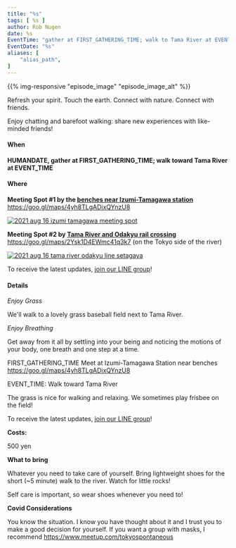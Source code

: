 ```yaml
---
title: "%s"
tags: [ %s ]
author: Rob Nugen
date: %s
EventTime: "gather at FIRST_GATHERING_TIME; walk to Tama River at EVENT_TIME"
EventDate: "%s"
aliases: [
    "alias_path",
]
---
```


{{% img-responsive "episode_image" "episode_image_alt" %}}

Refresh your spirit. Touch the earth. Connect with nature. Connect with friends.

Enjoy chatting and barefoot walking: share new experiences with like-minded friends!

#### When

**HUMANDATE, gather at FIRST_GATHERING_TIME; walk toward Tama River at EVENT_TIME**

#### Where

**Meeting Spot #1 by the [benches near Izumi-Tamagawa station](https://goo.gl/maps/4yh8TLgADixQYnzU8)**
https://goo.gl/maps/4yh8TLgADixQYnzU8

[![2021 aug 16 izumi tamagawa meeting spot](//b.robnugen.com/blog/2021/thumbs/2021_aug_16_izumi_tamagawa_meeting_spot.png)](//b.robnugen.com/blog/2021/2021_aug_16_izumi_tamagawa_meeting_spot.png)

**Meeting Spot #2 by [Tama River and Odakyu rail crossing](https://goo.gl/maps/2Ysk1D4EWmc41q3k7)**
https://goo.gl/maps/2Ysk1D4EWmc41q3k7 (on the Tokyo side of the river)

[![2021 aug 16 tama river odakyu line setagaya](//b.robnugen.com/blog/2021/thumbs/2021_aug_16_tama_river_odakyu_line_setagaya.png)](//b.robnugen.com/blog/2021/2021_aug_16_tama_river_odakyu_line_setagaya.png)

To receive the latest updates, [join our LINE group](/contact/)!

#### Details

*Enjoy Grass*

We'll walk to a lovely grass baseball field next to Tama River.

*Enjoy Breathing*

Get away from it all by settling into your being and noticing the
motions of your body, one breath and one step at a time.

FIRST_GATHERING_TIME Meet at Izumi-Tamagawa Station near benches https://goo.gl/maps/4yh8TLgADixQYnzU8

EVENT_TIME: Walk toward Tama River

The grass is nice for walking and relaxing.  We sometimes play frisbee on the field!

To receive the latest updates, [join our LINE group](/contact/)!

**Costs:**

500 yen

**What to bring**

Whatever you need to take care of yourself.  Bring lightweight
shoes for the short (~5 minute) walk to the river.  Watch for little rocks!

Self care is important, so wear shoes whenever you need to!

**Covid Considerations**

You know the situation.  I know you have thought about it and I trust you
to make a good decision for yourself.  If you want a group with masks,
I recommend https://www.meetup.com/tokyospontaneous
